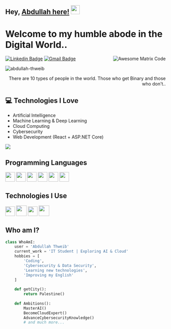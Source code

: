 ## Hey, [Abdullah here!](https://www.linkedin.com/in/abdullah-thweib/)  <img src="https://media.giphy.com/media/hvRJCLFzcasrR4ia7z/giphy.gif" width="28px" height="28px">

<h1>Welcome to my humble abode in the Digital World..</h1> 

<img src = 'https://github.com/MarikIshtar007/MarikIshtar007/blob/master/images/matrix.gif' alt = 'Awesome Matrix Code' align='right'/>

[![Linkedin Badge](https://img.shields.io/badge/-abdullah--thweib-blue?style=flat-square&logo=Linkedin&logoColor=white&link=https://www.linkedin.com)](https://www.linkedin.com) 
[![Gmail Badge](https://img.shields.io/badge/-your.email@example.com-c14438?style=flat-square&logo=Gmail&logoColor=white&link=mailto:your.email@example.com)](mailto:your.email@example.com) 

<p align="left"> <img src="https://komarev.com/ghpvc/?username=abdullah-thweib" alt="abdullah-thweib" /> </p>

<div style="text-align: right">There are 10 types of people in the world. Those who get Binary and those who don't.. </div>

## :computer: Technologies I Love
* Artificial Intelligence
* Machine Learning & Deep Learning
* Cloud Computing
* Cybersecurity
* Web Development (React + ASP.NET Core)

<img src = "https://github-readme-stats.vercel.app/api/top-langs/?username=abdullah-thweib&layout=compact">

## Programming Languages
<img src = 'https://github.com/MarikIshtar007/MarikIshtar007/blob/master/images/python2.png' height='30'/>  
<img src = 'https://github.com/MarikIshtar007/MarikIshtar007/blob/master/images/html.svg' width='30'/> 
<img src = 'https://github.com/MarikIshtar007/MarikIshtar007/blob/master/images/css.svg' width='30'/>  
<img src = 'https://github.com/MarikIshtar007/MarikIshtar007/blob/master/images/js.svg' width='30'/>  
<img src = 'https://github.com/MarikIshtar007/MarikIshtar007/blob/master/images/sql.svg' width='30'/>  
<img src = 'https://github.com/MarikIshtar007/MarikIshtar007/blob/master/images/java.svg' width='30'/>  

## Technologies I Use
<img src = 'https://github.com/MarikIshtar007/MarikIshtar007/blob/master/images/pycharm.svg' width='30'/>  
<img src = 'https://github.com/MarikIshtar007/MarikIshtar007/blob/master/images/react.svg' width='33'/>  
<img src = 'https://github.com/MarikIshtar007/MarikIshtar007/blob/master/images/git.svg' width='30'/>  
<img src = 'https://github.com/MarikIshtar007/MarikIshtar007/blob/master/images/nodejs.svg' width='33'/>  

## Who am I?
```python
class WhoAmI:
    user = 'Abdullah Thweib'
    current_work = 'IT Student | Exploring AI & Cloud'
    hobbies = [
        'Coding',
        'Cybersecurity & Data Security',
        'Learning new technologies',
        'Improving my English'
    ]
    
    def getCity():
        return Palestine()
    
    def Ambitions():
        MasterAI()
        BecomeCloudExpert()
        AdvanceCybersecurityKnowledge()
        # and much more...
